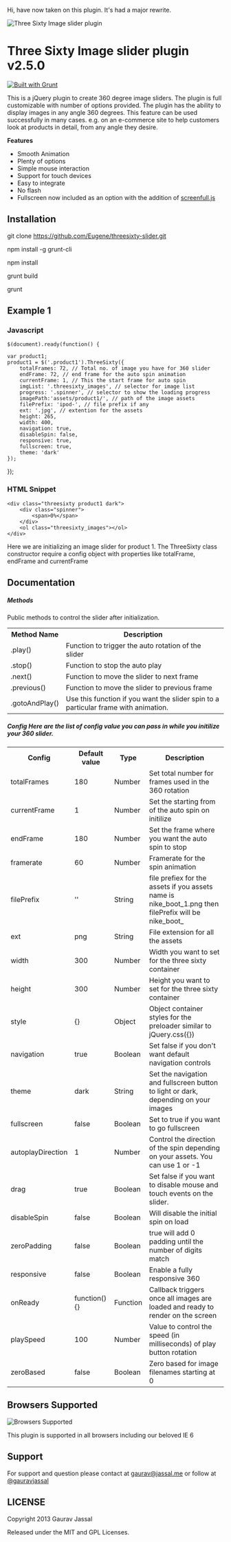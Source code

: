 Hi, have now taken on this plugin. It's had a major rewrite. 

![Three Sixty Image slider plugin](https://raw.github.com/Eugene/threesixty-slider/master/assets/360.png)



Three Sixty Image slider plugin v2.5.0
=================
[![Built with Grunt](https://cdn.gruntjs.com/builtwith.svg)](https://gruntjs.com/)

This is a jQuery plugin to create 360 degree image sliders. The plugin is full customizable with number of options provided. The plugin has the ability to display images in any angle 360 degrees. This feature can be used successfully in many cases.
e.g. on an e-commerce site to help customers look at products in detail, from any angle they desire.

**Features**

- Smooth Animation
- Plenty of options
- Simple mouse interaction
- Support for touch devices
- Easy to integrate
- No flash
- Fullscreen now included as an option with the addition of [screenfull.js](https://sindresorhus.com/screenfull.js)

Installation
---------------------

git clone https://github.com/Eugene/threesixty-slider.git

npm install -g grunt-cli

npm install

grunt build

grunt

Example 1
---------------------
### Javascript ######
    $(document).ready(function() {

    var product1;
    product1 = $('.product1').ThreeSixty({
        totalFrames: 72, // Total no. of image you have for 360 slider
        endFrame: 72, // end frame for the auto spin animation
        currentFrame: 1, // This the start frame for auto spin
        imgList: '.threesixty_images', // selector for image list
        progress: '.spinner', // selector to show the loading progress
        imagePath:'assets/product1/', // path of the image assets
        filePrefix: 'ipod-', // file prefix if any
        ext: '.jpg', // extention for the assets
        height: 265,
        width: 400,
        navigation: true,
        disableSpin: false,
        responsive: true,
        fullscreen: true,
        theme: 'dark'
    });
});

### HTML Snippet ######

    <div class="threesixty product1 dark">
        <div class="spinner">
            <span>0%</span>
        </div>
        <ol class="threesixty_images"></ol>
    </div>


Here we are initializing an image slider for product 1. The ThreeSixty class constructor require a config object with properties like totalFrame, endFrame and currentFrame


Documentation
---------------------
##### Methods

Public methods to control the slider after initialization.
<table>
    <tr>
        <th>Method Name</th>
        <th>Description</th>
    </tr>
    <tr>
        <td>.play()</td>
        <td>Function to trigger the auto rotation of the slider</td>
    </tr>
    <tr>
        <td>.stop()</td>
        <td>Function to stop the auto play</td>
    </tr>
    <tr>
        <td>.next()</td>
        <td>Function to move the slider to next frame</td>
    </tr>
    <tr>
        <td>.previous()</td>
        <td>Function to move the slider to previous frame</td>
    </tr>
    <tr>
        <td>.gotoAndPlay()</td>
        <td>Use this function if you want the slider spin to a particular frame with animation.</td>
    </tr>
</table>

##### Config Here are the list of config value you can pass in while you initilize your 360 slider.

<table>
    <tr>
        <th>Config</th>
        <th>Default value</th>
        <th>Type</th>
        <th>Description</th>
    </tr>
    <tr>
        <td>totalFrames</td>
        <td>180</td>
        <td>Number</td>
        <td>Set total number for frames used in the 360 rotation</td>
    </tr>
    <tr>
        <td>currentFrame</td>
        <td>1</td>
        <td>Number</td>
        <td>Set the starting from of the auto spin on initilize</td>
    </tr>
    <tr>
        <td>endFrame</td>
        <td>180</td>
        <td>Number</td>
        <td>Set the frame where you want the auto spin to stop</td>
    </tr>
    <tr>
        <td>framerate</td>
        <td>60</td>
        <td>Number</td>
        <td>Framerate for the spin animation</td>
    </tr>
    <tr>
        <td>filePrefix</td>
        <td>''</td>
        <td>String</td>
        <td>file prefiex for the assets if you assets name is nike_boot_1.png then filePrefix will be nike_boot_</td>
    </tr>
    <tr>
        <td>ext</td>
        <td>png</td>
        <td>String</td>
        <td>File extension for all the assets</td>
    </tr>
    <tr>
        <td>width</td>
        <td>300</td>
        <td>Number</td>
        <td>Width you want to set for the three sixty container</td>
    </tr>
    <tr>
        <td>height</td>
        <td>300</td>
        <td>Number</td>
        <td>Height you want to set for the three sixty container</td>
    </tr>
    <tr>
        <td>style</td>
        <td>{}</td>
        <td>Object</td>
        <td>Object container styles for the preloader similar to jQuery.css({})</td>
    </tr>
    <tr>
        <td>navigation</td>
        <td>true</td>
        <td>Boolean</td>
        <td>Set false if you don't want default navigation controls</td>
    </tr>
    <tr>
        <td>theme</td>
        <td>dark</td>
        <td>String</td>
        <td>Set the navigation and fullscreen button to light or dark, depending on your images</td>
    </tr>
    <tr>
        <td>fullscreen</td>
        <td>false</td>
        <td>Boolean</td>
        <td>Set to true if you want to go fullscreen</td>
    </tr>
    <tr>
        <td>autoplayDirection</td>
        <td>1</td>
        <td>Number</td>
        <td>Control the direction of the spin depending on your assets. You can use 1 or -1</td>
    </tr>
    <tr>
        <td>drag</td>
        <td>true</td>
        <td>Boolean</td>
        <td>Set false if you want to disable mouse and touch events on the slider.</td>
    </tr>
    <tr>
        <td>disableSpin</td>
        <td>false</td>
        <td>Boolean</td>
        <td>Will disable the initial spin on load</td>
    </tr>
    <tr>
        <td>zeroPadding</td>
        <td>false</td>
        <td>Boolean</td>
        <td>true will add 0 padding until the number of digits match</td>
    </tr>
    <tr>
        <td>responsive</td>
        <td>false</td>
        <td>Boolean</td>
        <td>Enable a fully responsive 360</td>
    </tr>
    <tr>
        <td>onReady</td>
        <td>function() {}</td>
        <td>Function</td>
        <td>Callback triggers once all images are loaded and ready to render on the screen</td>
    </tr>
    <tr>
        <td>playSpeed</td>
        <td>100</td>
        <td>Number</td>
        <td>Value to control the speed (in milliseconds) of play button rotation</td>
    </tr>
    <tr>
        <td>zeroBased</td>
        <td>false</td>
        <td>Boolean</td>
        <td>Zero based for image filenames starting at 0</td>
    </tr>
</table>


Browsers Supported
---------------------
![Browsers Supported](https://raw.github.com/Eugene/threesixty-slider/master/assets/browser_logos-64.png)

This plugin is supported in all browsers including our beloved IE 6


Support
---------------------
For support and question please contact at [gaurav@jassal.me](mailto:gaurav@jassal.me) or follow at [@gauravjassal](http://twitter.com/gauravjassal)


LICENSE
---------

Copyright 2013 Gaurav Jassal

Released under the MIT and GPL Licenses.
